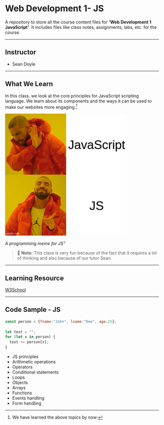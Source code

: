 # Web Development 1- JS

A repository to store all the course content files for **'Web Development 1 JavaScript'**. It includes files like class notes, assignments, labs, etc. for the course.

---

## Instructor

- Sean Doyle

---

## What We Learn

In this class, we look at the core principles for JavaScript scripting language. We learn about its components and the ways it can be used to make our websites more engaging.[^1]

![JS meme](./_readme/JS.jpg)

_A programming meme for JS"_

> :memo: **Note:** This class is very fun because of the fact that it requires a lot of thinking and also because of our tutor Sean.

[^note]: This class takes place in the LB 126 room every Wednesday from 11:40 AM - 2:20 PM.

---

## Learning Resource
[W3School](https://www.w3schools.com/Js/)

---

## Code Sample - JS

```javascript
const person = {fname:"John", lname:"Doe", age:25};

let text = "";
for (let x in person) {
  text += person[x];
}
```

- JS principles
- Arithmetic operations
- Operators
- Conditional statements
- Loops
- Objects
- Arrays
- Functions
- Events handling
- Form handling

[^1]: We have learned the above topics by now:
